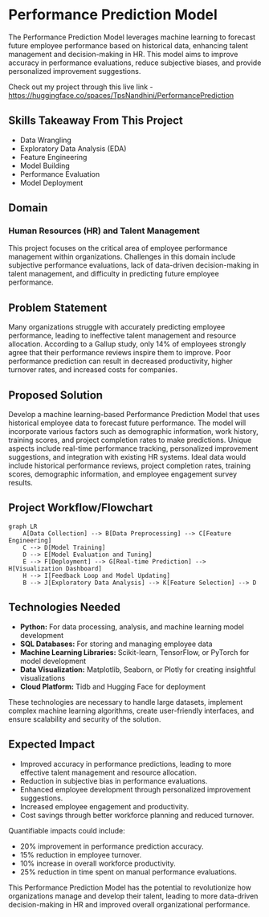 # Performance Prediction Model
The Performance Prediction Model leverages machine learning to forecast future employee performance based on historical data, enhancing talent management and decision-making in HR. This model aims to improve accuracy in performance evaluations, reduce subjective biases, and provide personalized improvement suggestions.

Check out my project through this live link - https://huggingface.co/spaces/TpsNandhini/PerformancePrediction

## Skills Takeaway From This Project
- Data Wrangling
- Exploratory Data Analysis (EDA)
- Feature Engineering
- Model Building
- Performance Evaluation
- Model Deployment

## Domain
### Human Resources (HR) and Talent Management
This project focuses on the critical area of employee performance management within organizations. Challenges in this domain include subjective performance evaluations, lack of data-driven decision-making in talent management, and difficulty in predicting future employee performance.

## Problem Statement
Many organizations struggle with accurately predicting employee performance, leading to ineffective talent management and resource allocation. According to a Gallup study, only 14% of employees strongly agree that their performance reviews inspire them to improve. Poor performance prediction can result in decreased productivity, higher turnover rates, and increased costs for companies.

## Proposed Solution
Develop a machine learning-based Performance Prediction Model that uses historical employee data to forecast future performance. The model will incorporate various factors such as demographic information, work history, training scores, and project completion rates to make predictions. Unique aspects include real-time performance tracking, personalized improvement suggestions, and integration with existing HR systems. Ideal data would include historical performance reviews, project completion rates, training scores, demographic information, and employee engagement survey results.

## Project Workflow/Flowchart
```mermaid
graph LR
    A[Data Collection] --> B[Data Preprocessing] --> C[Feature Engineering]
    C --> D[Model Training]
    D --> E[Model Evaluation and Tuning]
    E --> F[Deployment] --> G[Real-time Prediction] --> H[Visualization Dashboard]
    H --> I[Feedback Loop and Model Updating]
    B --> J[Exploratory Data Analysis] --> K[Feature Selection] --> D
```

## Technologies Needed
- **Python:** For data processing, analysis, and machine learning model development
- **SQL Databases:** For storing and managing employee data
- **Machine Learning Libraries:** Scikit-learn, TensorFlow, or PyTorch for model development
- **Data Visualization:** Matplotlib, Seaborn, or Plotly for creating insightful visualizations
- **Cloud Platform:** Tidb and Hugging Face for deployment

These technologies are necessary to handle large datasets, implement complex machine learning algorithms, create user-friendly interfaces, and ensure scalability and security of the solution.

## Expected Impact
- Improved accuracy in performance predictions, leading to more effective talent management and resource allocation.
- Reduction in subjective bias in performance evaluations.
- Enhanced employee development through personalized improvement suggestions.
- Increased employee engagement and productivity.
- Cost savings through better workforce planning and reduced turnover.

Quantifiable impacts could include:
- 20% improvement in performance prediction accuracy.
- 15% reduction in employee turnover.
- 10% increase in overall workforce productivity.
- 25% reduction in time spent on manual performance evaluations.

This Performance Prediction Model has the potential to revolutionize how organizations manage and develop their talent, leading to more data-driven decision-making in HR and improved overall organizational performance.
